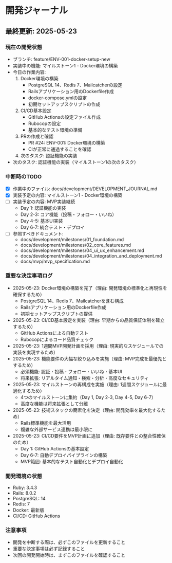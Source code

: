 # 開発ジャーナル

## 最終更新: 2025-05-23

### 現在の開発状態
- ブランチ: feature/ENV-001-docker-setup-new
- 実装中の機能: マイルストーン1 - Docker環境の構築
- 今日の作業内容:
  1. Docker環境の構築
     - PostgreSQL 14、Redis 7、Mailcatcherの設定
     - Railsアプリケーション用のDockerfile作成
     - docker-compose.ymlの設定
     - 初期セットアップスクリプトの作成
  2. CI/CD基本設定
     - GitHub Actionsの設定ファイル作成
     - Rubocopの設定
     - 基本的なテスト環境の準備
  3. PRの作成と確認
     - PR #24: ENV-001: Docker環境の構築
     - CIが正常に通過することを確認
  4. 次のタスク: 認証機能の実装
- 次のタスク: 認証機能の実装（マイルストーン1の次のタスク）

### 中断時のTODO
- [x] 作業中のファイル: docs/development/DEVELOPMENT_JOURNAL.md
- [x] 実装予定の内容: マイルストーン1 - Docker環境の構築
- [ ] 実装予定の内容: MVP実装継続
  - Day 1: 認証機能の実装
  - Day 2-3: コア機能（投稿・フォロー・いいね）
  - Day 4-5: 基本UI実装
  - Day 6-7: 統合テスト・デプロイ
- [ ] 参照すべきドキュメント:
  - docs/development/milestones/01_foundation.md
  - docs/development/milestones/02_core_features.md
  - docs/development/milestones/04_ui_ux_enhancement.md
  - docs/development/milestones/04_integration_and_deployment.md
  - docs/mvp/mvp_specification.md

### 重要な決定事項ログ
- 2025-05-23: Docker環境の構築を完了（理由: 開発環境の標準化と再現性を確保するため）
  - PostgreSQL 14、Redis 7、Mailcatcherを含む構成
  - Railsアプリケーション用のDockerfile作成
  - 初期セットアップスクリプトの提供
- 2025-05-23: CI/CD基本設定を実装（理由: 早期からの品質保証体制を確立するため）
  - GitHub Actionsによる自動テスト
  - Rubocopによるコード品質チェック
- 2025-05-23: 1週間MVP開発計画を採用（理由: 現実的なスケジュールでの実装を実現するため）
- 2025-05-23: 機能要件の大幅な絞り込みを実施（理由: MVP完成を最優先とするため）
  - 必須機能: 認証・投稿・フォロー・いいね・基本UI
  - 将来拡張: リアルタイム通知・検索・分析・高度なセキュリティ
- 2025-05-23: マイルストーンの再構成を実施（理由: 1週間スケジュールに最適化するため）
  - 4つのマイルストーンに集約（Day 1, Day 2-3, Day 4-5, Day 6-7）
  - 高度な機能は将来拡張として分離
- 2025-05-23: 技術スタックの簡素化を決定（理由: 開発効率を最大化するため）
  - Rails標準機能を最大活用
  - 複雑な外部サービス連携は最小限に
- 2025-05-23: CI/CD要件をMVP計画に追加（理由: 既存要件との整合性確保のため）
  - Day 1: GitHub Actionsの基本設定
  - Day 6-7: 自動デプロイパイプラインの構築
  - MVP範囲: 基本的なテスト自動化とデプロイ自動化

### 開発環境の状態
- Ruby: 3.4.3
- Rails: 8.0.2
- PostgreSQL: 14
- Redis: 7
- Docker: 最新版
- CI/CD: GitHub Actions

### 注意事項
- 開発を中断する際は、必ずこのファイルを更新すること
- 重要な決定事項は必ず記録すること
- 次回の開発開始時は、まずこのファイルを確認すること 